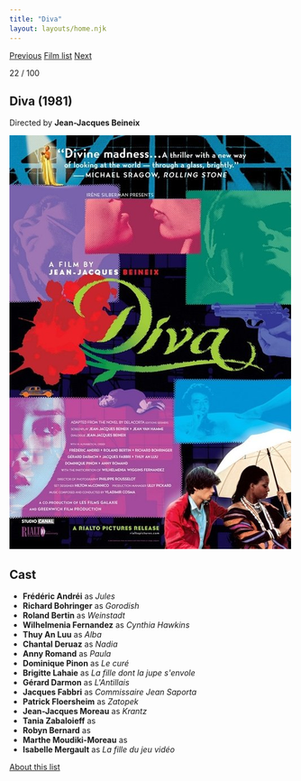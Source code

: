 ```yaml
---
title: "Diva"
layout: layouts/home.njk
---
```


<nav class="films">
  <a class="prev" href="../being-there">Previous</a>
  <a href="../">Film list</a>
  <a class="next" href="../gregorys-girl">Next</a>
</nav>

<p>22 / 100</p>

<article class="film">
  <h1>Diva (1981)</h1>

  <p class="director">
    Directed by <strong>Jean-Jacques Beineix</strong>
  </p>

  <img src="../films/posters/diva.jpg" alt="">

  <h2>
    Cast
  </h2>
  <ul>
    <li><strong>Frédéric Andréi</strong> as <em>Jules</em></li>
<li><strong>Richard Bohringer</strong> as <em>Gorodish</em></li>
<li><strong>Roland Bertin</strong> as <em>Weinstadt</em></li>
<li><strong>Wilhelmenia Fernandez</strong> as <em>Cynthia Hawkins</em></li>
<li><strong>Thuy An Luu</strong> as <em>Alba</em></li>
<li><strong>Chantal Deruaz</strong> as <em>Nadia</em></li>
<li><strong>Anny Romand</strong> as <em>Paula</em></li>
<li><strong>Dominique Pinon</strong> as <em>Le curé</em></li>
<li><strong>Brigitte Lahaie</strong> as <em>La fille dont la jupe s'envole</em></li>
<li><strong>Gérard Darmon</strong> as <em>L'Antillais</em></li>
<li><strong>Jacques Fabbri</strong> as <em>Commissaire Jean Saporta</em></li>
<li><strong>Patrick Floersheim</strong> as <em>Zatopek</em></li>
<li><strong>Jean-Jacques Moreau</strong> as <em>Krantz</em></li>
<li><strong>Tania Zabaloieff</strong> as <em></em></li>
<li><strong>Robyn Bernard</strong> as <em></em></li>
<li><strong>Marthe Moudiki-Moreau</strong> as <em></em></li>
<li><strong>Isabelle Mergault</strong> as <em>La fille du jeu vidéo</em></li>
  </ul>
</article>
<footer>
  <a href="../about">About this list</a>
</footer>
